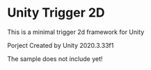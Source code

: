 # Unity Trigger 2D
This is a minimal trigger 2d framework for Unity

Porject Created by Unity 2020.3.33f1

The sample does not include yet!
